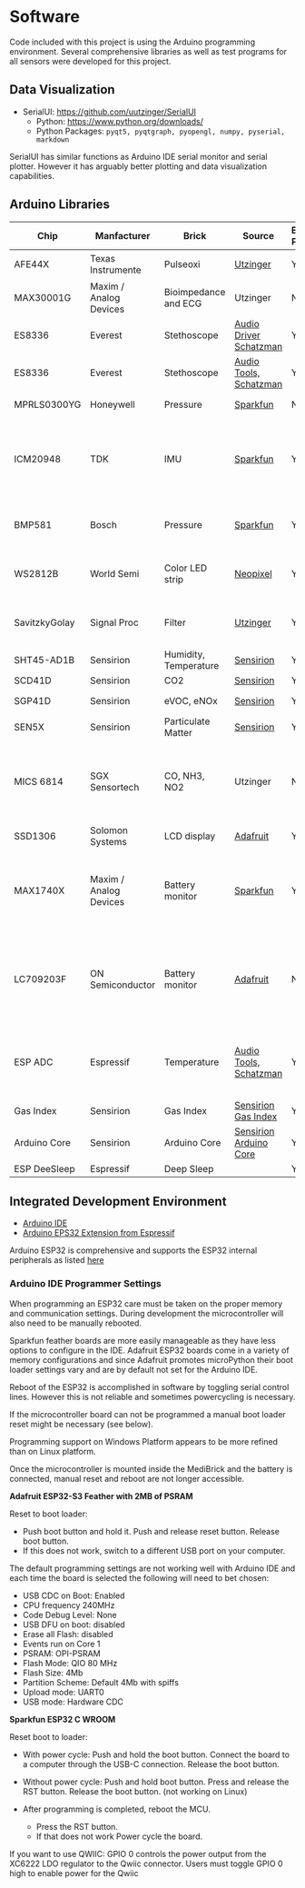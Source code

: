 
# Software

Code included with this project is using the Arduino programming environment. 
Several comprehensive libraries as well as test programs for all sensors were developed for this project. 

## Data Visualization

- SerialUI: https://github.com/uutzinger/SerialUI
    - Python: https://www.python.org/downloads/
    - Python Packages: `pyqt5, pyqtgraph, pyopengl, numpy, pyserial, markdown`

SerialUI has similar functions as Arduino IDE serial monitor and serial plotter. However it has arguably better plotting and data visualization capabilities.

## Arduino Libraries
| Chip          | Manfacturer            |  Brick | Source | Example Program | Limitations
| ---           | ---                    | --- | --- | --- | --- |
| AFE44X        | Texas Instrumente      | Pulseoxi | [Utzinger](https://github.com/uutzinger/Arduino_AFE44XX) | Yes | No $SP_{O_2}$ yet |
| MAX30001G     | Maxim / Analog Devices | Bioimpedance and ECG | Utzinger | No | in progress |
| ES8336        | Everest                | Stethoscope | [Audio Driver Schatzman](https://github.com/pschatzmann/arduino-audio-driver) | Yes | tested |
| ES8336        | Everest                | Stethoscope | [Audio Tools, Schatzman](https://github.com/pschatzmann/arduino-audio-tools) | Yes | tested |
| MPRLS0300YG   | Honeywell              | Pressure |  [Sparkfun](https://github.com/sparkfun/SparkFun_MicroPressure_Arduino_Library) | No | to be worked on |
| ICM20948      | TDK                    | IMU | [Sparkfun](https://github.com/uutzinger/Arduino_ICM-20948) | Yes | need to decide on DMP or custom fusion (AHRS Madgwick) |
| BMP581        | Bosch                  | Pressure | [Sparkfun](https://github.com/uutzinger/Arduino_BMP581) | Yes | sometimes fails to start in SPI mode
| WS2812B       | World Semi             | Color LED strip | [Neopixel](https://github.com/uutzinger/Arduino_NeoPixel) | Yes | figure out individual pixel animation |
| SavitzkyGolay | Signal Proc            | Filter | [Utzinger](https://github.com/uutzinger/SavitzkyGolayFilter)| Yes | need to test with PulseOxi data |
| SHT45-AD1B    | Sensirion              | Humidity, Temperature | [Sensirion](https://github.com/uutzinger/Arduino_SHT) | Yes |  |
| SCD41D        | Sensirion              | CO2 | [Sensirion](https://github.com/uutzinger/Arduino_SCD4x) | Yes |  |  
| SGP41D        | Sensirion              | eVOC, eNOx | [Sensirion](https://github.com/uutzinger/Arduino_SGP41) | Yes | uses Gas Index |
| SEN5X         | Sensirion              | Particulate Matter | [Sensirion](https://github.com/uutzinger/Arduino_SEN5x) | Yes | |
| MICS 6814     | SGX Sensortech         | CO, NH3, NO2 | Utzinger | No | to be worked on (needs manual calibration and soldering)| 
| SSD1306       | Solomon Systems        | LCD display | [Adafruit](https://github.com/uutzinger/Arduino_SSD1306) | Yes |  |
| MAX1740X      | Maxim / Analog Devices | Battery monitor | [Sparkfun](https://github.com/uutzinger/Arduino_MAX1704x) | Yes | need to look into how to detect that the system is on battery |
| LC709203F     | ON Semiconductor       | Battery monitor | [Adafruit](https://github.com/uutzinger/Arduino_LC709203F) | No | not available in newer boards from Adafruit and Sparkfun|
| ESP ADC       | Espressif              | Temperature | [Audio Tools, Schatzman](https://github.com/uutzinger/arduino-audio-tools) | Yes | 6 channel recording with averaging and binning |
| Gas Index     | Sensirion              | Gas Index | [Sensirion Gas Index](https://github.com/Sensirion/arduino-gas-index-algorithm) | Yes | |
| Arduino Core  | Sensirion              | Arduino Core | [Sensirion Arduino Core](https://github.com/Sensirion/arduino-core) | Yes | |
| ESP DeeSleep  | Espressif | Deep Sleep | | Yes | |


## Integrated Development Environment

- [Arduino IDE](https://www.arduino.cc/en/software)
- [Arduino EPS32 Extension from Espressif](https://docs.espressif.com/projects/arduino-esp32/en/latest/installing.html)

Arduino ESP32 is comprehensive and supports the ESP32 internal peripherals as listed [here](https://docs.espressif.com/projects/arduino-esp32/en/latest/libraries.html)

### Arduino IDE Programmer Settings

When programming an ESP32 care must be taken on the proper memory and communication settings. During development the microcontroller will also need to be manually rebooted.

Sparkfun feather boards are more easily manageable as they have less options to configure in the IDE. Adafruit ESP32 boards come in a variety of memory configurations and since Adafruit promotes microPython their boot loader settings vary and are by default not set for the Arduino IDE.

Reboot of the ESP32 is accomplished in software by toggling serial control lines. However this is not reliable and sometimes powercycling is necessary.

If the microcontroller board can not be programmed a manual boot loader reset might be necessary (see below).

Programming support on Windows Platform appears to be more refined than on Linux platform.

Once the microcontroller is mounted inside the MediBrick and the battery is connected, manual reset and reboot are not longer accessible.

**Adafruit ESP32-S3 Feather with 2MB of PSRAM**

Reset to boot loader: 

- Push boot button and hold it. Push and release reset button. Release boot button.
- If this does not work, switch to a different USB port on your computer.

The default programming settings are not working well with Arduino IDE and each time the board is selected the following will need to bet chosen:

- USB CDC on Boot: Enabled
- CPU frequency 240MHz
- Code Debug Level: None
- USB DFU on boot: disabled
- Erase all Flash: disabled
- Events run on Core 1
- PSRAM: OPI-PSRAM
- Flash Mode: QIO 80 MHz
- Flash Size: 4Mb
- Partition Scheme: Default 4Mb with spiffs
- Upload mode: UART0
- USB mode: Hardware CDC

**Sparkfun ESP32 C WROOM**

Reset boot to loader: 

- With power cycle: Push and hold the boot button. Connect the board to a computer through the USB-C connection. Release the boot button.

- Without power cycle: Push and hold boot button. Press and release the RST button. Release the boot button. (not working on Linux)
- After programming is completed, reboot the MCU.
    - Press the RST button.
    - If that does not work Power cycle the board.

If you want to use QWIIC: GPIO 0 controls the power output from the XC6222 LDO regulator to the Qwiic connector. Users must toggle GPIO 0 high to enable power for the Qwiic 
